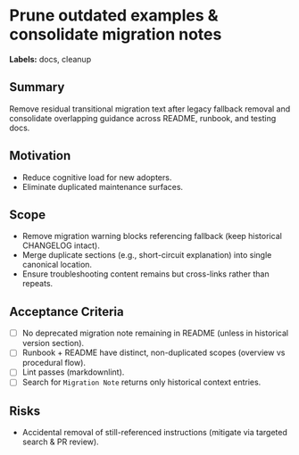 # Prune outdated examples & consolidate migration notes

**Labels:** docs, cleanup

## Summary

Remove residual transitional migration text after legacy fallback removal and consolidate overlapping guidance across README, runbook, and testing docs.

## Motivation

- Reduce cognitive load for new adopters.
- Eliminate duplicated maintenance surfaces.

## Scope

- Remove migration warning blocks referencing fallback (keep historical CHANGELOG intact).
- Merge duplicate sections (e.g., short-circuit explanation) into single canonical location.
- Ensure troubleshooting content remains but cross-links rather than repeats.

## Acceptance Criteria

- [ ] No deprecated migration note remaining in README (unless in historical version section).
- [ ] Runbook + README have distinct, non-duplicated scopes (overview vs procedural flow).
- [ ] Lint passes (markdownlint).
- [ ] Search for `Migration Note` returns only historical context entries.

## Risks

- Accidental removal of still-referenced instructions (mitigate via targeted search & PR review).
